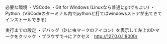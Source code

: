 
必要な環境
・VSCode
・Git for Windows (Linuxなら普通にgitでもよい)
・Python（VSCodeのターミナル内でpythonと打てばwindowsストアが出てきてインストールできる）

実行までの設定
・デバッグ（▷に虫マークのアイコン）を表示して左上の▷マークをクリック
・ブラウザで→にアクセス　http://127.0.0.1:8000/
